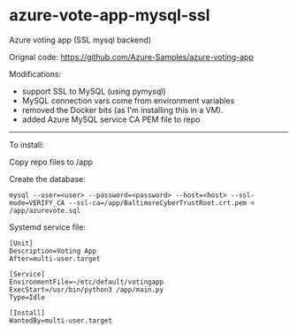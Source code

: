 # azure-vote-app-mysql-ssl
Azure voting app (SSL mysql backend)

Orignal code: https://github.com/Azure-Samples/azure-voting-app

Modifications:
 - support SSL to MySQL (using pymysql)
 - MySQL connection vars come from environment variables
 - removed the Docker bits (as I'm installing this in a VM).
 - added Azure MySQL service CA PEM file to repo

---

To install:

Copy repo files to /app


Create the database:
```
mysql --user=<user> --password=<password> --host=<host> --ssl-mode=VERIFY_CA --ssl-ca=/app/BaltimoreCyberTrustRoot.crt.pem < /app/azurevote.sql
```

Systemd service file:
```
[Unit]
Description=Voting App
After=multi-user.target

[Service]
EnvironmentFile=~/etc/default/votingapp
ExecStart=/usr/bin/python3 /app/main.py
Type=Idle

[Install]
WantedBy=multi-user.target
```
